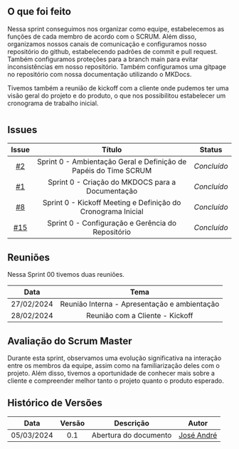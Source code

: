 ## O que foi feito

Nessa sprint conseguimos nos organizar como equipe, estabelecemos as funções de cada membro de acordo com o SCRUM. Além disso, organizamos nossos canais de comunicação e configuramos nosso repositório do github, estabelecendo padrões de commit e pull request. Também configuramos proteções para a branch main para evitar inconsistências em nosso repositório. Também configuramos uma gitpage no repositório com nossa documentação utilizando o MKDocs.

Tivemos também a reunião de kickoff com a cliente onde pudemos ter uma visão geral do projeto e do produto, o que nos possibilitou estabelecer um cronograma de trabalho inicial.

#

## Issues 

|                            Issue                             |              Título               |                    Status                     |
| :----------------------------------------------------------: | :-------------------------------: | :-------------------------------------------------: |
| [#2](https://github.com/ResidenciaTICBrisa/T2G7-Revista-Darcy/issues/2) |  Sprint 0 - Ambientação Geral e Definição de Papéis do Time SCRUM   | _Concluído_ |
| [#1](https://github.com/ResidenciaTICBrisa/T2G7-Revista-Darcy/issues/1) | Sprint 0 - Criação do MKDOCS para a Documentação | _Concluído_ |
| [#8](https://github.com/ResidenciaTICBrisa/T2G7-Revista-Darcy/issues/8) | Sprint 0 - Kickoff Meeting e Definição do Cronograma Inicial |  _Concluído_|
| [#15](https://github.com/ResidenciaTICBrisa/T2G7-Revista-Darcy/issues/15) | Sprint 0 - Configuração e Gerência do Repositório |  _Concluído_|

## Reuniões

Nessa Sprint 00 tivemos duas reuniões.

| Data       | Tema                             
| :---------:| :--------------------------:      
| 27/02/2024 | Reunião Interna - Apresentação e ambientação
| 28/02/2024 | Reunião com a Cliente - Kickoff     

## Avaliação do Scrum Master

Durante esta sprint, observamos uma evolução significativa na interação entre os membros da equipe, assim como na familiarização deles com o projeto. Além disso, tivemos a oportunidade de conhecer mais sobre a cliente e compreender melhor tanto o projeto quanto o produto esperado.

## Histórico de Versões

| Data       | Versão | Descrição                                 | Autor             |
| :--------: | :----: | :--------------------:                    | :---------------: |
| 05/03/2024 |  0.1   | Abertura do documento                     | [José André](https://github.com/joseandre25) |